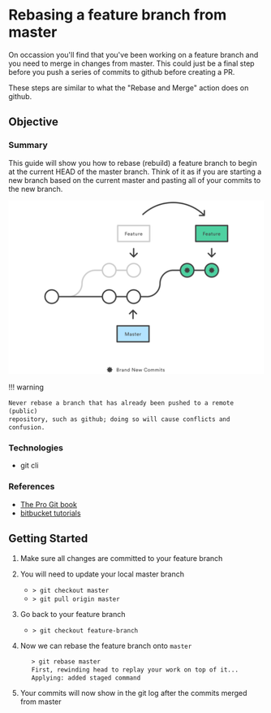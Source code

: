 # Rebasing a feature branch from master

On occassion you'll find that you've been working on a feature branch
and you need to merge in changes from master. This could just be a final
step before you push a series of commits to github before creating a PR.

These steps are similar to what the "Rebase and Merge" action does on github.

## Objective

### Summary

This guide will show you how to rebase (rebuild) a feature branch to begin at
the current HEAD of the master branch. Think of it as if you are starting a new
branch based on the current master and pasting all of your commits to the new
branch.

![Rebasing a feature branch](../img/git-rebase/git-rebase.svg
"rebase a branch")

!!! warning

    Never rebase a branch that has already been pushed to a remote (public)
    repository, such as github; doing so will cause conflicts and confusion.

### Technologies

- git cli

### References

- [The Pro Git book](https://git-scm.com/book/en/v2/Git-Branching-Rebasing)
- [bitbucket tutorials](https://www.atlassian.com/git/tutorials/rewriting-history/git-rebase)

## Getting Started

1. Make sure all changes are committed to your feature branch
2. You will need to update your local master branch

    - `> git checkout master`
    - `> git pull origin master`

3. Go back to your feature branch
    - `> git checkout feature-branch`
  
4. Now we can rebase the feature branch onto `master`

          > git rebase master
          First, rewinding head to replay your work on top of it...
          Applying: added staged command

5. Your commits will now show in the git log after the commits merged from
   master
